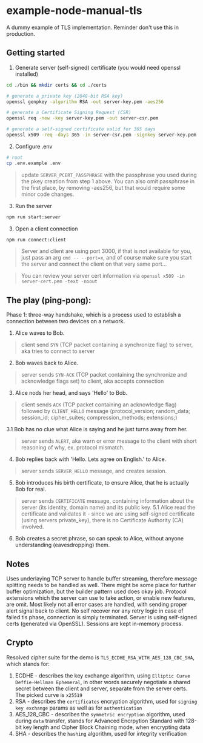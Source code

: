 # example-node-manual-tls
A dummy example of TLS implementation. Reminder don't use this in production.

## Getting started
1. Generate server (self-signed) certificate (you would need openssl installed)

```sh
cd ./bin && mkdir certs && cd ./certs

# generate a private key (2048-bit RSA key)
openssl genpkey -algorithm RSA -out server-key.pem -aes256

# generate a Certificate Signing Request (CSR)
openssl req -new -key server-key.pem -out server-csr.pem

# generate a self-signed certificate valid for 365 days
openssl x509 -req -days 365 -in server-csr.pem -signkey server-key.pem -out server-cert.pem
```

2. Configure .env
```sh
# root
cp .env.example .env
```

> update `SERVER_PCERT_PASSPHRASE` with the passphrase you used during the pkey creation from step 1 above. You can also omit passphrase in the first place, by removing -aes256, but that would require some minor code changes.

3. Run the server

```sh
npm run start:server
```

3. Open a client connection

```sh
npm run connect:client
```

> Server and client are using port 3000, if that is not available for you, just pass an arg `cmd -- --port=x`, and of course make sure you start the server and connect the client on that very same port...

> You can review your server cert information via `openssl x509 -in server-cert.pem -text -noout` 

## The play (ping-pong):

Phase 1: three-way handshake, which is a process used to establish a connection between two devices on a network.

1. Alice waves to Bob.
> client send `SYN` (TCP packet containing a synchronize flag) to server, aka tries to connect to server

2. Bob waves back to Alice.
> server sends `SYN-ACK` (TCP packet containing the synchronize and acknowledge flags set) to client, aka accepts connection

3. Alice nods her head, and says 'Hello' to Bob. 
> client sends `ACK` (TCP packet containing an acknowledge flag) followed by `CLIENT_HELLO` message (protocol_version; random_data; session_id; cipher_suites; compression_methods; extensions;)

3.1 Bob has no clue what Alice is saying and he just turns away from her.
> server sends `ALERT`, aka warn or error message to the client with short reasoning of why, ex. protocol mismatch.

4. Bob replies back with 'Hello. Lets agree on English.' to Alice.
> server sends `SERVER_HELLO` message, and creates session.

5. Bob introduces his birth certificate, to ensure Alice, that he is actually Bob for real.
> server sends `CERTIFICATE` message, containing information about the server (its identity, domain name) and its public key.
    5.1 Alice read the certificate and validates it - since we are using self-signed certificate (using servers private_key), there is no Certificate Authority (CA) involved.

6. Bob creates a secret phrase, so can speak to Alice, without anyone understanding (eavesdropping) them.

## Notes

Uses underlaying TCP server to handle buffer streaming, therefore message splitting needs to be handled as well.
There might be some place for further buffer optimization, but the builder pattern used does okay job.
Protocol extensions which the server can use to take action, or enable new features, are omit.
Most likely not all error cases are handled, with sending proper alert signal back to client.
No self recover nor any retry logic in case of failed tls phase, connection is simply terminated.
Server is using self-signed certs (generated via OpenSSL).
Sessions are kept in-memory process.

## Crypto

Resolved cipher suite for the demo is `TLS_ECDHE_RSA_WITH_AES_128_CBC_SHA`, which stands for:

1. ECDHE - describes the key exchange algorithm, using `Elliptic Curve Deffie-Hellman Ephemeral`, in other words securely negotiate a shared secret between the client and server, separate from the server certs. The picked curve is `x25519`
2. RSA - describes the `certificates` encryption algorithm, used for `signing key exchange` params as well as for `authentication`
3. AES_128_CBC - describes the `symmetric encryption` algorithm, used during `data` transfer, stands for Advanced Encrpytion Standard with 128-bit key length and Cipher Block Chaining mode, when encrypting data
4. SHA - describes the `hashing` algorithm, used for integrity verification